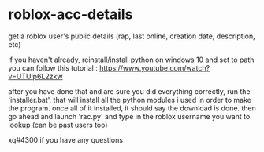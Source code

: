 # roblox-acc-details
get a roblox user's public details (rap, last online, creation date, description, etc)

if you haven't already, reinstall/install python on windows 10 and set to path
you can follow this tutorial : https://www.youtube.com/watch?v=UTUlp6L2zkw

after you have done that and are sure you did everything correctly, run the 'installer.bat', that will install all the python modules i used in order to make the program.
once all of it installed, it should say the download is done. then go ahead and launch 'rac.py' and type in the roblox username you want to lookup (can be past users too)

xq#4300 if you have any questions
